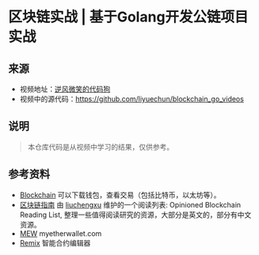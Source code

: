 # 区块链实战 | 基于Golang开发公链项目实战

## 来源
- 视频地址：[逆风微笑的代码狗](https://www.bilibili.com/video/BV15T4y1B7TW?spm_id_from=333.999.0.0&vd_source=c7be2b1a82eb3c83399a035d5d4ab118)
- 视频中的源代码：https://github.com/liyuechun/blockchain_go_videos

## 说明
> 本仓库代码是从视频中学习的结果，仅供参考。

## 参考资料
- [Blockchain](https://www.blockchain.com/) 可以下载钱包，查看交易（包括比特币，以太坊等）。
- [区块链指南](https://github.com/liuchengxu/blockchain-tutorial) 由 [liuchengxu](https://github.com/liuchengxu) 维护的一个阅读列表: Opinioned Blockchain Reading List, 整理一些值得阅读研究的资源，大部分是英文的，部分有中文资源。
- [MEW](https://www.myetherwallet.com/) myetherwallet.com
- [Remix](https://remix.ethereum.org/) 智能合约编辑器